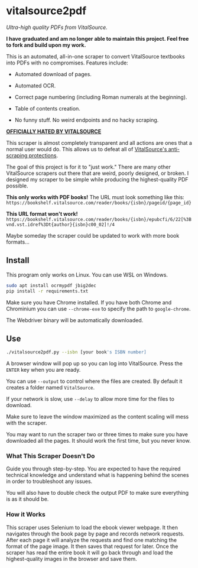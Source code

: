 # vitalsource2pdf

_Ultra-high quality PDFs from VitalSource._

**I have graduated and am no longer able to maintain this project. Feel free to fork and build upon my work.**

This is an automated, all-in-one scraper to convert VitalSource textbooks into PDFs with no compromises. Features include:

- Automated download of pages.

- Automated OCR.

- Correct page numbering (including Roman numerals at the beginning).

- Table of contents creation.

- No funny stuff. No weird endpoints and no hacky scraping.

**[OFFICIALLY HATED BY VITALSOURCE](https://github.com/Cyberes/vitalsource2pdf/issues/1)**
  

This scraper is almost completely transparent and all actions are ones that a normal user would do. This allows us to defeat all of [VitalSource's anti-scraping protections](https://get.vitalsource.com/hubfs/Content/INTL/Digital%20Discovery%20Day/Resource%20Page/Resources/Content%20Security%20Position%20Paper.pdf).



The goal of this project is for it to "just work." There are many other VitalSource scrapers out there that are weird, poorly designed, or broken. I designed my scraper to be simple while producing the highest-quality PDF possible.



**This only works with PDF books!** The URL must look something like this: `https://bookshelf.vitalsource.com/reader/books/{isbn}/pageid/{page_id}`

**This URL format won't work!** `https://bookshelf.vitalsource.com/reader/books/{isbn}/epubcfi/6/22[%3Bvnd.vst.idref%3Dt{author}{isbn}c00_02]!/4`

Maybe someday the scraper could be updated to work with more book formats...



## Install

This program only works on Linux. You can use WSL on Windows.

```bash
sudo apt install ocrmypdf jbig2dec
pip install -r requirements.txt
```

Make sure you have Chrome installed. If you have both Chrome and Chrominium you can use `--chrome-exe` to specify the path to `google-chrome`.

The Webdriver binary will be automatically downloaded.



## Use

```bash
./vitalsource2pdf.py --isbn [your book's ISBN number]
```

A browser window will pop up so you can log into VitalSource. Press the `ENTER` key when you are ready.

You can use `--output` to control where the files are created. By default it creates a folder named `VitalSource`.

If your network is slow, use `--delay` to allow more time for the files to download.

Make sure to leave the window maximized as the content scaling will mess with the scraper.

You may want to run the scraper two or three times to make sure you have downloaded all the pages. It should work the first time, but you never know.



### What This Scraper Doesn't Do

Guide you through step-by-step. You are expected to have the required technical knowledge and understand what is happening behind the scenes in order to troubleshoot any issues.

You will also have to double check the output PDF to make sure everything is as it should be.



### How it Works

This scraper uses Selenium to load the ebook viewer webpage. It then navigates through the book page by page and records network requests. After each page it will analyze the requests and find one matching the format of the page image. It then saves that request for later. Once the scraper has read the entire book it will go back through and load the highest-quality images in the browser and save them.
